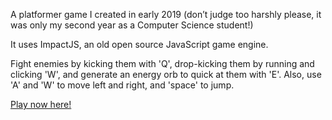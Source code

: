 A platformer game I created in early 2019 (don’t judge too harshly please, it was only my second year as a Computer Science student!)

It uses ImpactJS, an old open source JavaScript game engine.

Fight enemies by kicking them with 'Q', drop-kicking them by running and clicking 'W', and generate an energy orb to quick at them with 'E'. Also, use 'A' and 'W' to move left and right, and 'space' to jump.

[Play now here!](http://kickem2.s3-website.us-east-2.amazonaws.com/)


